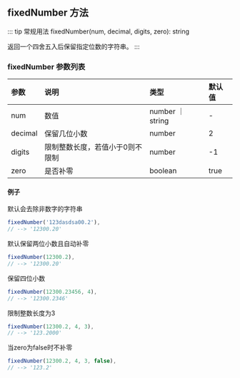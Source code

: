 ## fixedNumber 方法
::: tip 常规用法
fixedNumber(num, decimal, digits, zero): string 

返回一个四舍五入后保留指定位数的字符串。
:::


### fixedNumber 参数列表
| 参数          | 说明                 | 类型     | 默认值   |
| :----------- |:-----------------| :--------| :--------|
| num         |   数值   | number ｜ string      | -      |
| decimal     | 保留几位小数     | number      | 2     |
| digits     | 限制整数长度，若值小于0则不限制     | number      | -1     |
| zero     | 是否补零     | boolean      | true     |

#### 例子
默认会去除非数字的字符串
```js
fixedNumber('123dasdsa00.2'),
// --> '12300.20'
```

默认保留两位小数且自动补零
```js
fixedNumber(12300.2),
// --> '12300.20'
```
保留四位小数
```js
fixedNumber(12300.23456, 4),
// --> '12300.2346'
```

限制整数长度为3
```js
fixedNumber(12300.2, 4, 3),
// --> '123.2000'
```

当zero为false时不补零
```js
fixedNumber(12300.2, 4, 3, false),
// --> '123.2'
```
